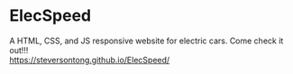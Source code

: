 # ElecSpeed
A HTML, CSS, and JS responsive website for electric cars.
Come check it out!!!
<br>https://steversontong.github.io/ElecSpeed/
